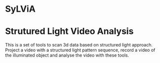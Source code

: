 # SyLViA
# Strutured Light Video Analysis
This is a set of tools to scan 3d data based on structured light approach.
Project a video with a structured light pattern sequence, record a video of the illuminated object and analyse the video with these tools. 
